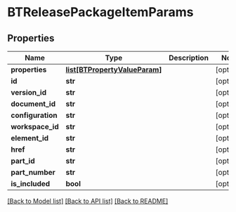 # BTReleasePackageItemParams

## Properties
Name | Type | Description | Notes
------------ | ------------- | ------------- | -------------
**properties** | [**list[BTPropertyValueParam]**](BTPropertyValueParam.md) |  | [optional] 
**id** | **str** |  | [optional] 
**version_id** | **str** |  | [optional] 
**document_id** | **str** |  | [optional] 
**configuration** | **str** |  | [optional] 
**workspace_id** | **str** |  | [optional] 
**element_id** | **str** |  | [optional] 
**href** | **str** |  | [optional] 
**part_id** | **str** |  | [optional] 
**part_number** | **str** |  | [optional] 
**is_included** | **bool** |  | [optional] 

[[Back to Model list]](../README.md#documentation-for-models) [[Back to API list]](../README.md#documentation-for-api-endpoints) [[Back to README]](../README.md)


